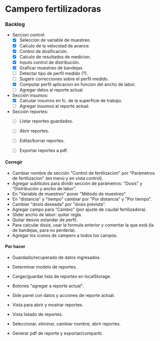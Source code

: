 # Campero fertilizadoras

### Backlog

  - Seccion control:  
    - [x] Selección de variable de muestreo.  
    - [x] Calculo de la velocidad de avance.  
    - [x] Control de dosificación.  
    - [x] Calculo de resultados de medicion.  
    - [x] Inputs control de distribución.  
    - [x] Graficar muestreo de bandejas.  
    - [ ] Detectar tipo de perfil medido (?).  
    - [ ] Sugerir correcciones sobre el perfil medido.  
    - [x] Computar perfil aplicacion en funcion del ancho de labor.  
    - [ ] Agregar datos al reporte actual.  
  - Sección insumos:  
    - [x] Calcular insumos en fc. de la superficie de trabajo.  
    - [ ] Agregar insumos al reporte actual.  
  - Sección reportes:  
    - [ ] Listar reportes guardados.  
    - [ ] Abrir reportes.  
    - [ ] Editar/borrar reportes.  
    - [ ] Exportar reportes a pdf.  


#### Corregir
  - Cambiar nombre de sección "Control de fertilizacion" por "Parámetros de fertilizacion" (en menú y en vista control).  
  - Agregar subtitulos para dividir sección de parámetros: "Dosis" y "Distribución y ancho de labor".  
  - En "Variable de muestreo" poner "Método de muestreo".  
  - En "distancia" y "tiempo" cambiar por "Por distancia" y "Por tiempo".  
  - Cambiar "dosis deseada" por "dosis prevista".  
  - Agregar campo para "Cambio" (por ajuste de caudal fertilizadora).  
  - Slider ancho de labor: quitar regla.  
  - Quitar desvio estandar de perfil.  
  - Para calcular dosis, usar la formula anterior y comentar la que está (la de bandejas, para no perderla).  
  - Agregar los iconos de campero a todos los campos.  


#### Por hacer
  - Guardado/recuperado de datos ingresados.  

  - Determinar modelo de reportes.    
  - Cargar/guardar lista de reportes en localStorage.  
  
  - Botones "agregar a reporte actual".  
  - Side panel con datos y acciones de reporte actual.  

  - Vista para abrir y mostrar reportes.  
  - Vista listado de reportes.  
  - Seleccionar, eliminar, cambiar nombre, abrir reportes.  

  - Generar pdf de reporte y exportar/compartir.  